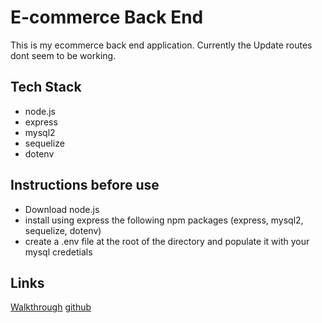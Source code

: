 # E-commerce Back End 
This is my ecommerce back end application. Currently the Update routes dont seem to be working.
## Tech Stack
- node.js
- express
- mysql2
- sequelize
- dotenv

## Instructions before use
- Download node.js
- install using express the following npm packages (express, mysql2, sequelize, dotenv)
- create a .env file at the root of the directory and populate it with your mysql credetials

## Links
[Walkthrough](https://drive.google.com/file/d/1JI1DxVxUi1NMuywzrd7joaPaIKHqsq1L/view)
[github](https://github.com/JaydenCowley/E-commerceBackEnd)
